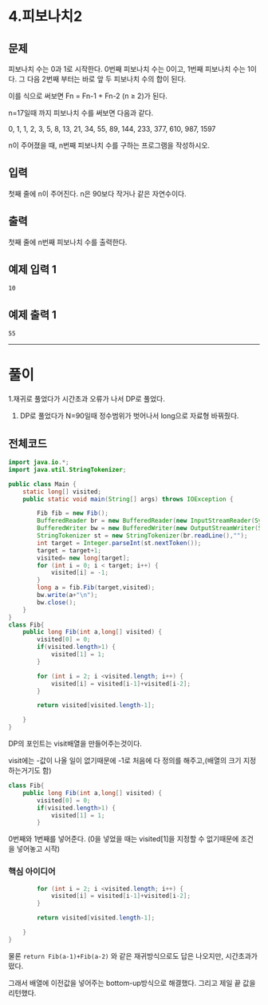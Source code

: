 # 4.피보나치2

## 문제

피보나치 수는 0과 1로 시작한다. 0번째 피보나치 수는 0이고, 1번째 피보나치 수는 1이다. 그 다음 2번째 부터는 바로 앞 두 피보나치 수의 합이 된다.

이를 식으로 써보면 Fn = Fn-1 + Fn-2 (n ≥ 2)가 된다.

n=17일때 까지 피보나치 수를 써보면 다음과 같다.

0, 1, 1, 2, 3, 5, 8, 13, 21, 34, 55, 89, 144, 233, 377, 610, 987, 1597

n이 주어졌을 때, n번째 피보나치 수를 구하는 프로그램을 작성하시오.

## 입력

첫째 줄에 n이 주어진다. n은 90보다 작거나 같은 자연수이다.

## 출력

첫째 줄에 n번째 피보나치 수를 출력한다.

## 예제 입력 1

```
10

```

## 예제 출력 1

```
55

```

---

# 풀이

1.재귀로 풀었다가 시간초과 오류가 나서 DP로 풀었다.

1. DP로 풀었다가 N=90일때 정수범위가 벗어나서 long으로 자료형 바꿔줬다.

## 전체코드

```java
import java.io.*;
import java.util.StringTokenizer;

public class Main {
    static long[] visited;
    public static void main(String[] args) throws IOException {

        Fib fib = new Fib();
        BufferedReader br = new BufferedReader(new InputStreamReader(System.in));
        BufferedWriter bw = new BufferedWriter(new OutputStreamWriter(System.out));
        StringTokenizer st = new StringTokenizer(br.readLine(),"");
        int target = Integer.parseInt(st.nextToken());
        target = target+1;
        visited= new long[target];
        for (int i = 0; i < target; i++) {
            visited[i] = -1;
        }
        long a = fib.Fib(target,visited);
        bw.write(a+"\n");
        bw.close();
    }
}
class Fib{
    public long Fib(int a,long[] visited) {
        visited[0] = 0;
        if(visited.length>1) {
            visited[1] = 1;
        }

        for (int i = 2; i <visited.length; i++) {
            visited[i] = visited[i-1]+visited[i-2];
        }

        return visited[visited.length-1];

    }
}
```

DP의 포인트는 visit배열을 만들어주는것이다. 

visit에는 -값이 나올 일이 없기때문에 -1로 처음에 다 정의를 해주고,(배열의 크기 지정하는거기도 함)

```java
class Fib{
    public long Fib(int a,long[] visited) {
        visited[0] = 0;
        if(visited.length>1) {
            visited[1] = 1;
        }
```

0번째와 1번째를 넣어준다. (0을 넣었을 때는 visited[1]을 지정할 수 없기때문에 조건을 넣어놓고 시작)

### 핵심 아이디어

```java
        for (int i = 2; i <visited.length; i++) {
            visited[i] = visited[i-1]+visited[i-2];
        }

        return visited[visited.length-1];

    }
}
```

물론 `return Fib(a-1)+Fib(a-2)` 와 같은 재귀방식으로도 답은 나오지만, 시간초과가 떴다.

그래서 배열에 이전값을 넣어주는 bottom-up방식으로 해결했다. 그리고 제일 끝 값을 리턴했다.